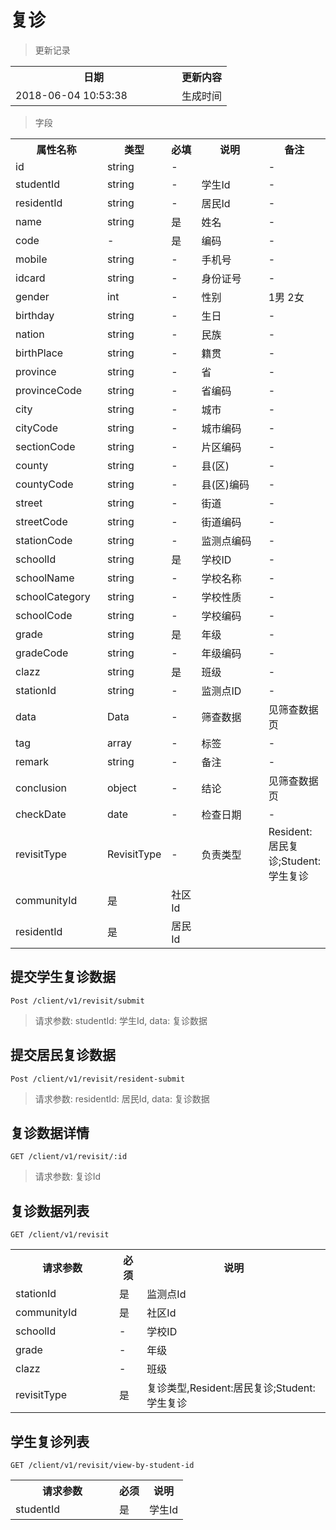 # 复诊

> 更新记录

<table>
    <tr>
        <th style="width:250px;">日期</th>
        <th>更新内容</th>
    </tr>
    <tr>
        <td>2018-06-04 10:53:38</td>
        <td>生成时间</td>
    </tr>
</table>

> 字段

<table>
    <tr>
        <th style="width:150px;">属性名称</th>
        <th style="width:60px;">类型</th>
        <th style="width:60px;">必填</th>
        <th style="width:200px;">说明</th>
        <th>备注</th>
    </tr>
    <tr>
        <td>id</td>
        <td>string</td>
        <td>-</td>
        <td></td>
        <td>-</td>
    </tr>
    <tr>
        <td>studentId</td>
        <td>string</td>
        <td>-</td>
        <td>学生Id</td>
        <td>-</td>
    </tr>
    <tr>
        <td>residentId</td>
        <td>string</td>
        <td>-</td>
        <td>居民Id</td>
        <td>-</td>
    </tr>
    <tr>
        <td>name</td>
        <td>string</td>
        <td>是</td>
        <td>姓名</td>
        <td>-</td>
    </tr>
    <tr>
        <td>code</td>
        <td>-</td>
        <td>是</td>
        <td>编码</td>
        <td>-</td>
    </tr>
    <tr>
        <td>mobile</td>
        <td>string</td>
        <td>-</td>
        <td>手机号</td>
        <td>-</td>
    </tr>
    <tr>
        <td>idcard</td>
        <td>string</td>
        <td>-</td>
        <td>身份证号</td>
        <td>-</td>
    </tr>
    <tr>
        <td>gender</td>
        <td>int</td>
        <td>-</td>
        <td>性别</td>
        <td>1男 2女</td>
    </tr>
    <tr>
        <td>birthday</td>
        <td>string</td>
        <td>-</td>
        <td>生日</td>
        <td>-</td>
    </tr>
    <tr>
        <td>nation</td>
        <td>string</td>
        <td>-</td>
        <td>民族</td>
        <td>-</td>
    </tr>
    <tr>
        <td>birthPlace</td>
        <td>string</td>
        <td>-</td>
        <td>籍贯</td>
        <td>-</td>
    </tr>
    <tr>
        <td>province</td>
        <td>string</td>
        <td>-</td>
        <td>省</td>
        <td>-</td>
    </tr>
    <tr>
        <td>provinceCode</td>
        <td>string</td>
        <td>-</td>
        <td>省编码</td>
        <td>-</td>
    </tr>
    <tr>
        <td>city</td>
        <td>string</td>
        <td>-</td>
        <td>城市</td>
        <td>-</td>
    </tr>
    <tr>
        <td>cityCode</td>
        <td>string</td>
        <td>-</td>
        <td>城市编码</td>
        <td>-</td>
    </tr>
    <tr>
        <td>sectionCode</td>
        <td>string</td>
        <td>-</td>
        <td>片区编码</td>
        <td>-</td>
    </tr>
    <tr>
        <td>county</td>
        <td>string</td>
        <td>-</td>
        <td>县(区)</td>
        <td>-</td>
    </tr>
    <tr>
        <td>countyCode</td>
        <td>string</td>
        <td>-</td>
        <td>县(区)编码</td>
        <td>-</td>
    </tr>
    <tr>
        <td>street</td>
        <td>string</td>
        <td>-</td>
        <td>街道</td>
        <td>-</td>
    </tr>
    <tr>
        <td>streetCode</td>
        <td>string</td>
        <td>-</td>
        <td>街道编码</td>
        <td>-</td>
    </tr>
    <tr>
        <td>stationCode</td>
        <td>string</td>
        <td>-</td>
        <td>监测点编码</td>
        <td>-</td>
    </tr>
    <tr>
        <td>schoolId</td>
        <td>string</td>
        <td>是</td>
        <td>学校ID</td>
        <td>-</td>
    </tr>
    <tr>
        <td>schoolName</td>
        <td>string</td>
        <td>-</td>
        <td>学校名称</td>
        <td>-</td>
    </tr>
    <tr>
        <td>schoolCategory</td>
        <td>string</td>
        <td>-</td>
        <td>学校性质</td>
        <td>-</td>
    </tr>
    <tr>
        <td>schoolCode</td>
        <td>string</td>
        <td>-</td>
        <td>学校编码</td>
        <td>-</td>
    </tr>
    <tr>
        <td>grade</td>
        <td>string</td>
        <td>是</td>
        <td>年级</td>
        <td>-</td>
    </tr>
    <tr>
        <td>gradeCode</td>
        <td>string</td>
        <td>-</td>
        <td>年级编码</td>
        <td>-</td>
    </tr>
    <tr>
        <td>clazz</td>
        <td>string</td>
        <td>是</td>
        <td>班级</td>
        <td>-</td>
    </tr>
    <tr>
        <td>stationId</td>
        <td>string</td>
        <td>-</td>
        <td>监测点ID</td>
        <td>-</td>
    </tr>
    <tr>
        <td>data</td>
        <td>Data</td>
        <td>-</td>
        <td>筛查数据</td>
        <td>见筛查数据页</td>
    </tr>
    <tr>
        <td>tag</td>
        <td>array</td>
        <td>-</td>
        <td>标签</td>
        <td>-</td>
    </tr>
    <tr>
        <td>remark</td>
        <td>string</td>
        <td>-</td>
        <td>备注</td>
        <td>-</td>
    </tr>
    <tr>
        <td>conclusion</td>
        <td>object</td>
        <td>-</td>
        <td>结论</td>
        <td>见筛查数据页</td>
    </tr>
    <tr>
        <td>checkDate</td>
        <td>date</td>
        <td>-</td>
        <td>检查日期</td>
        <td>-</td>
    </tr>
    <tr>
        <td>revisitType</td>
        <td>RevisitType</td>
        <td>-</td>
        <td>负责类型</td>
        <td>Resident:居民复诊;Student:学生复诊</td>
    </tr>
       <tr>
            <td>communityId</td>
            <td>是</td>
            <td>社区Id</td>
        </tr>
     <tr>
        <td>residentId</td>
        <td>是</td>
        <td>居民Id</td>
    </tr>
</table>



## 提交学生复诊数据

```
Post /client/v1/revisit/submit
```

> 请求参数: studentId: 学生Id, data: 复诊数据

## 提交居民复诊数据

```
Post /client/v1/revisit/resident-submit
```

> 请求参数: residentId: 居民Id, data: 复诊数据

## 复诊数据详情

```
GET /client/v1/revisit/:id
```

> 请求参数: 复诊Id

## 复诊数据列表

```
GET /client/v1/revisit
```
<table>
    <tr>
        <th style="width:150px;">请求参数</th>
        <th>必须</th>
        <th>说明</th>
    </tr>
    <tr>
        <td>stationId</td>
        <td>是</td>
        <td>监测点Id</td>
    </tr>
    <tr>
        <td>communityId</td>
        <td>是</td>
        <td>社区Id</td>
    </tr>
    <tr>
        <td>schoolId</td>
        <td>-</td>
        <td>学校ID</td>
    </tr>
    <tr>
        <td>grade</td>
        <td>-</td>
        <td>年级</td>
    </tr>
    <tr>
        <td>clazz</td>
        <td>-</td>
        <td>班级</td>
    </tr>
    <tr>
        <td>revisitType</td>
        <td>是</td>
        <td>复诊类型,Resident:居民复诊;Student:学生复诊</td>
    </tr>
</table>

## 学生复诊列表

```
GET /client/v1/revisit/view-by-student-id
```
<table>
    <tr>
        <th style="width:150px;">请求参数</th>
        <th>必须</th>
        <th>说明</th>
    </tr>
    <tr>
        <td>studentId</td>
        <td>是</td>
        <td>学生Id</td>
    </tr>
</table>